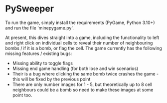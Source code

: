 # PySweeper

To run the game, simply install the requirements (PyGame, Python 3.10+) and run the file 'minepygame.py'.

At present, this dives straight into a game, including the functionality to left and right click on individual cells to reveal their number of neighbouring bombs / if it is a bomb, or flag the cell.
The game currently has the following missing features / existing bugs:

- Missing ability to toggle flags
- Missing end game handling (for both lose and win scenarios)
- Their is a bug where clicking the same bomb twice crashes the game - this will be fixed by the previous point
- There are only number images for 1 - 5, but theoretically up to 8 cell neighbours could be a bomb so need to make these images at some point too.
